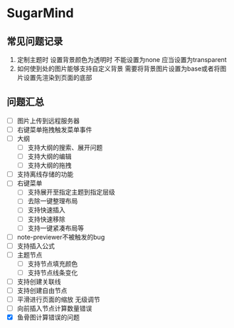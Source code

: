 # SugarMind

## 常见问题记录
1. 定制主题时 设置背景颜色为透明时 不能设置为none 应当设置为transparent
2. 如何使到处的图片能够支持自定义背景 需要将背景图片设置为base或者将图片设置先渲染到页面的底部


## 问题汇总
- [ ] 图片上传到远程服务器
- [ ] 右键菜单拖拽触发菜单事件
- [ ] 大纲
  - [ ] 支持大纲的搜索、展开问题
  - [ ] 支持大纲的编辑
  - [ ] 支持大纲的拖拽
- [ ] 支持离线存储的功能
- [ ] 右键菜单
  - [ ] 支持展开至指定主题到指定层级
  - [ ] 去除一键整理布局
  - [ ] 支持快速插入
  - [ ] 支持快速移除
  - [ ] 支持一键紧凑布局等
- [ ] note-previewer不被触发的bug
- [ ] 支持插入公式
- [ ] 主题节点
  - [ ] 支持节点填充颜色
  - [ ] 支持节点线条变化
- [ ] 支持创建关联线
- [ ] 支持创建自由节点
- [ ] 平滑进行页面的缩放 无级调节
- [ ] 向前插入节点计算数量错误
- [x] 鱼骨图计算错误的问题
